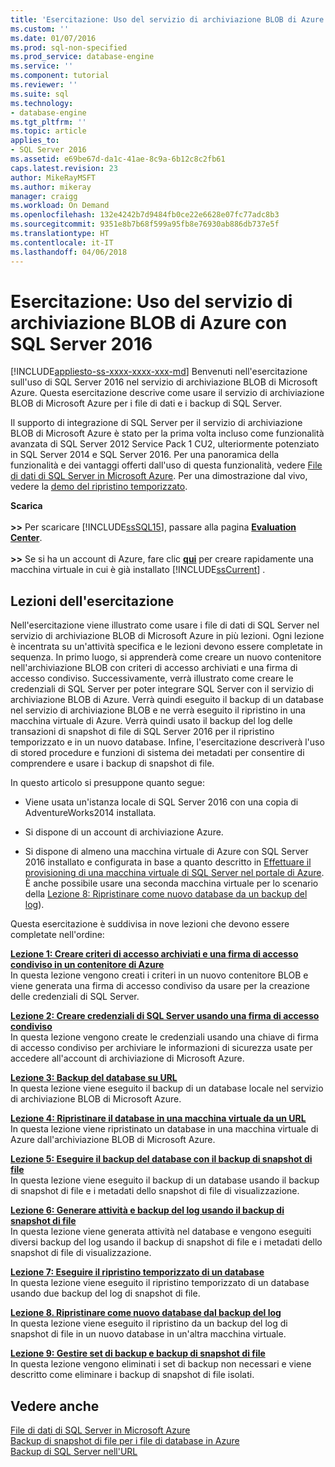 ```yaml
---
title: 'Esercitazione: Uso del servizio di archiviazione BLOB di Azure con SQL Server 2016 | Microsoft Docs'
ms.custom: ''
ms.date: 01/07/2016
ms.prod: sql-non-specified
ms.prod_service: database-engine
ms.service: ''
ms.component: tutorial
ms.reviewer: ''
ms.suite: sql
ms.technology:
- database-engine
ms.tgt_pltfrm: ''
ms.topic: article
applies_to:
- SQL Server 2016
ms.assetid: e69be67d-da1c-41ae-8c9a-6b12c8c2fb61
caps.latest.revision: 23
author: MikeRayMSFT
ms.author: mikeray
manager: craigg
ms.workload: On Demand
ms.openlocfilehash: 132e4242b7d9484fb0ce22e6628e07fc77adc8b3
ms.sourcegitcommit: 9351e8b7b68f599a95fb8e76930ab886db737e5f
ms.translationtype: HT
ms.contentlocale: it-IT
ms.lasthandoff: 04/06/2018
---
```

# <a name="tutorial-use-azure-blob-storage-service-with-sql-server-2016"></a>Esercitazione: Uso del servizio di archiviazione BLOB di Azure con SQL Server 2016
[!INCLUDE[appliesto-ss-xxxx-xxxx-xxx-md](../includes/appliesto-ss-xxxx-xxxx-xxx-md.md)]
Benvenuti nell'esercitazione sull'uso di SQL Server 2016 nel servizio di archiviazione BLOB di Microsoft Azure. Questa esercitazione descrive come usare il servizio di archiviazione BLOB di Microsoft Azure per i file di dati e i backup di SQL Server.  
  
Il supporto di integrazione di SQL Server per il servizio di archiviazione BLOB di Microsoft Azure è stato per la prima volta incluso come funzionalità avanzata di SQL Server 2012 Service Pack 1 CU2, ulteriormente potenziato in SQL Server 2014 e SQL Server 2016. Per una panoramica della funzionalità e dei vantaggi offerti dall'uso di questa funzionalità, vedere [File di dati di SQL Server in Microsoft Azure](../relational-databases/databases/sql-server-data-files-in-microsoft-azure.md). Per una dimostrazione dal vivo, vedere la [demo del ripristino temporizzato](https://channel9.msdn.com/Blogs/Windows-Azure/File-Snapshot-Backups-Demo).  
  
  
**Scarica**<br /><br />**>>**  Per scaricare [!INCLUDE[ssSQL15](../includes/sssql15-md.md)], passare alla pagina  **[Evaluation Center](https://www.microsoft.com/en-us/evalcenter/evaluate-sql-server-2016)**.<br /><br />**>>**  Se si ha un account di Azure,  fare clic **[qui](https://azure.microsoft.com/en-us/services/virtual-machines/sql-server/)** per creare rapidamente una macchina virtuale in cui è già installato [!INCLUDE[ssCurrent](../includes/sscurrent-md.md)] .  
  
## <a name="what-you-will-learn"></a>Lezioni dell'esercitazione  
Nell'esercitazione viene illustrato come usare i file di dati di SQL Server nel servizio di archiviazione BLOB di Microsoft Azure in più lezioni. Ogni lezione è incentrata su un'attività specifica e le lezioni devono essere completate in sequenza. In primo luogo, si apprenderà come creare un nuovo contenitore nell'archiviazione BLOB con criteri di accesso archiviati e una firma di accesso condiviso. Successivamente, verrà illustrato come creare le credenziali di SQL Server per poter integrare SQL Server con il servizio di archiviazione BLOB di Azure. Verrà quindi eseguito il backup di un database nel servizio di archiviazione BLOB e ne verrà eseguito il ripristino in una macchina virtuale di Azure. Verrà quindi usato il backup del log delle transazioni di snapshot di file di SQL Server 2016 per il ripristino temporizzato e in un nuovo database. Infine, l'esercitazione descriverà l'uso di stored procedure e funzioni di sistema dei metadati per consentire di comprendere e usare i backup di snapshot di file.  
  
In questo articolo si presuppone quanto segue:  
  
-   Viene usata un'istanza locale di SQL Server 2016 con una copia di AdventureWorks2014 installata.  
  
-   Si dispone di un account di archiviazione Azure.  
  
-   Si dispone di almeno una macchina virtuale di Azure con SQL Server 2016 installato e configurata in base a quanto descritto in [Effettuare il provisioning di una macchina virtuale di SQL Server nel portale di Azure](https://azure.microsoft.com/en-us/documentation/articles/virtual-machines-provision-sql-server/). È anche possibile usare una seconda macchina virtuale per lo scenario della [Lezione 8: Ripristinare come nuovo database da un backup del log](../relational-databases/lesson-8-restore-as-new-database-from-log-backup.md)).  
  
Questa esercitazione è suddivisa in nove lezioni che devono essere completate nell'ordine:  
  
**[Lezione 1: Creare criteri di accesso archiviati e una firma di accesso condiviso in un contenitore di Azure](../relational-databases/lesson-1-create-stored-access-policy-and-shared-access-signature.md)**  
In questa lezione vengono creati i criteri in un nuovo contenitore BLOB e viene generata una firma di accesso condiviso da usare per la creazione delle credenziali di SQL Server.  
  
**[Lezione 2: Creare credenziali di SQL Server usando una firma di accesso condiviso](../relational-databases/lesson-2-create-a-sql-server-credential-using-a-shared-access-signature.md)**  
In questa lezione vengono create le credenziali usando una chiave di firma di accesso condiviso per archiviare le informazioni di sicurezza usate per accedere all'account di archiviazione di Microsoft Azure.  
  
**[Lezione 3: Backup del database su URL](../relational-databases/lesson-3-database-backup-to-url.md)**  
In questa lezione viene eseguito il backup di un database locale nel servizio di archiviazione BLOB di Microsoft Azure.  
  
**[Lezione 4: Ripristinare il database in una macchina virtuale da un URL](../relational-databases/lesson-4-restore-database-to-virtual-machine-from-url.md)**  
In questa lezione viene ripristinato un database in una macchina virtuale di Azure dall'archiviazione BLOB di Microsoft Azure.  
  
**[Lezione 5: Eseguire il backup del database con il backup di snapshot di file](../relational-databases/lesson-5-backup-database-using-file-snapshot-backup.md)**  
In questa lezione viene eseguito il backup di un database usando il backup di snapshot di file e i metadati dello snapshot di file di visualizzazione.  
  
**[Lezione 6: Generare attività e backup del log usando il backup di snapshot di file](../relational-databases/lesson-6-generate-activity-and-backup-log-using-file-snapshot-backup.md)**  
In questa lezione viene generata attività nel database e vengono eseguiti diversi backup del log usando il backup di snapshot di file e i metadati dello snapshot di file di visualizzazione.  
  
**[Lezione 7: Eseguire il ripristino temporizzato di un database](../relational-databases/lesson-7-restore-a-database-to-a-point-in-time.md)**  
In questa lezione viene eseguito il ripristino temporizzato di un database usando due backup del log di snapshot di file.  
  
**[Lezione 8. Ripristinare come nuovo database dal backup del log](../relational-databases/lesson-8-restore-as-new-database-from-log-backup.md)**  
In questa lezione viene eseguito il ripristino da un backup del log di snapshot di file in un nuovo database in un'altra macchina virtuale.  
  
**[Lezione 9: Gestire set di backup e backup di snapshot di file](../relational-databases/lesson-9-manage-backup-sets-and-file-snapshot-backups.md)**  
In questa lezione vengono eliminati i set di backup non necessari e viene descritto come eliminare i backup di snapshot di file isolati.  
  
## <a name="see-also"></a>Vedere anche  
[File di dati di SQL Server in Microsoft Azure](../relational-databases/databases/sql-server-data-files-in-microsoft-azure.md)  
[Backup di snapshot di file per i file di database in Azure](../relational-databases/backup-restore/file-snapshot-backups-for-database-files-in-azure.md)  
[Backup di SQL Server nell'URL](../relational-databases/backup-restore/sql-server-backup-to-url.md)  
  
  
  

